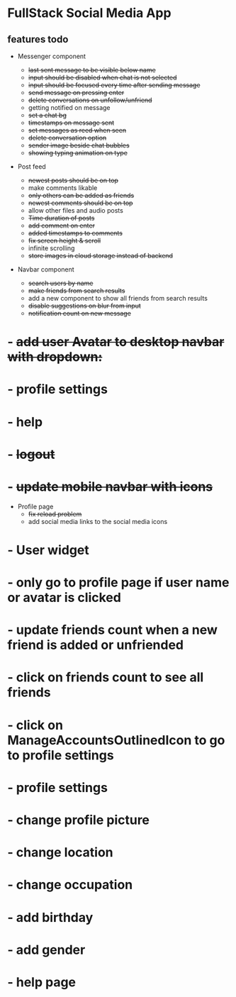 # FullStack Social Media App

## features todo
- Messenger component
    - <s>last sent message to be visible below name</s>
    - <s>input should be disabled when chat is not selected</s>
    - <s>input should be focused every time after sending message</s>
    - <s>send message on pressing enter</s>
    - <s>delete conversations on unfollow/unfriend</s>
    - getting notified on message
    - <s>set a chat bg</s>
    - <s>timestamps on message sent</s>
    - <s>set messages as reed when seen</s>
    - <s>delete conversation option</s>
    - <s>sender image beside chat bubbles</s>
    - <s>showing typing animation on type</s>

- Post feed
    - <s> newest posts should be on top </s> 
    - make comments likable
    - <s>only others can be added as friends</s>
    - <s>newest comments should be on top</s>
    - allow other files and audio posts
    - <s> Time duration of posts </s>
    - <s>add comment on enter</s>
    - <s>added timestamps to comments</s>
    - <s>fix screen height & scroll</s>
    - infinite scrolling
    - <s>store images in cloud storage instead of backend</s>


- Navbar component
    - <s>search users by name</s>
    - <s> make friends from search results</s>
    - add a new component to show all friends from search results
    - <s>disable suggestions on blur from input</s>
    - <s>notification count on new message</s>
#   - <s>add user Avatar to desktop navbar with dropdown:</s>
#       - profile settings
#       - help
#       - <s>logout</s>
#   - <s>update mobile navbar with icons</s>

- Profile page
    - <s>fix reload problem</s>
    - add social media links to the social media icons

# - User widget
#     - only go to profile page if user name or avatar is clicked
#     - update friends count when a new friend is added or unfriended
#     - click on friends count to see all friends
#     - click on ManageAccountsOutlinedIcon to go to profile settings

# - profile settings
#     - change profile picture
#     - change location
#     - change occupation
#     - add birthday
#     - add gender

# - help page